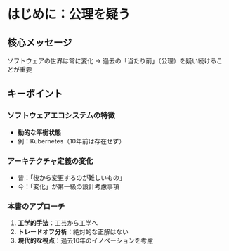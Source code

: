 # はじめに：公理を疑う

## 核心メッセージ
ソフトウェアの世界は常に変化 → 過去の「当たり前」（公理）を疑い続けることが重要

## キーポイント

### ソフトウェアエコシステムの特徴
- **動的な平衡状態**
- 例：Kubernetes（10年前は存在せず）

### アーキテクチャ定義の変化
- 昔：「後から変更するのが難しいもの」
- 今：「変化」が第一級の設計考慮事項

### 本書のアプローチ
1. **工学的手法**：工芸から工学へ
2. **トレードオフ分析**：絶対的な正解はない
3. **現代的な視点**：過去10年のイノベーションを考慮